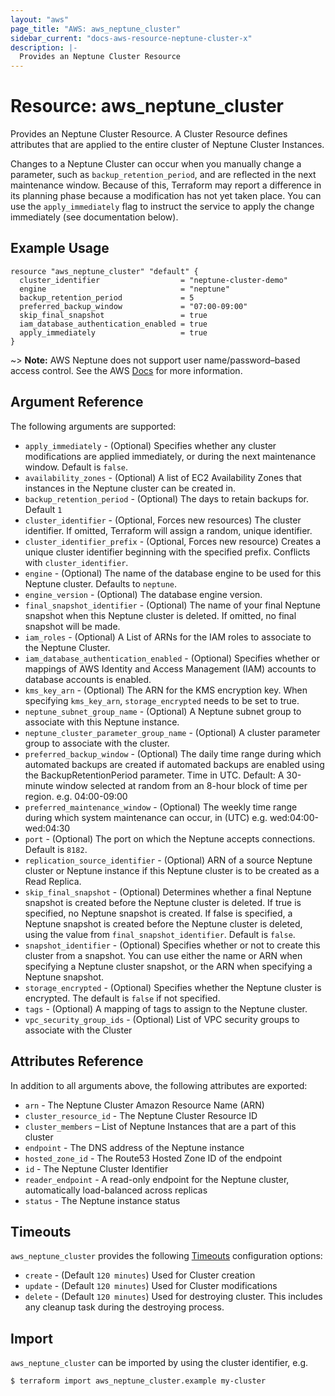 ```yaml
---
layout: "aws"
page_title: "AWS: aws_neptune_cluster"
sidebar_current: "docs-aws-resource-neptune-cluster-x"
description: |-
  Provides an Neptune Cluster Resource
---
```


# Resource: aws_neptune_cluster

Provides an Neptune Cluster Resource. A Cluster Resource defines attributes that are
applied to the entire cluster of Neptune Cluster Instances.

Changes to a Neptune Cluster can occur when you manually change a
parameter, such as `backup_retention_period`, and are reflected in the next maintenance
window. Because of this, Terraform may report a difference in its planning
phase because a modification has not yet taken place. You can use the
`apply_immediately` flag to instruct the service to apply the change immediately
(see documentation below).

## Example Usage

```hcl
resource "aws_neptune_cluster" "default" {
  cluster_identifier                  = "neptune-cluster-demo"
  engine                              = "neptune"
  backup_retention_period             = 5
  preferred_backup_window             = "07:00-09:00"
  skip_final_snapshot                 = true
  iam_database_authentication_enabled = true
  apply_immediately                   = true
}
```

~> **Note:** AWS Neptune does not support user name/password–based access control.
See the AWS [Docs](https://docs.aws.amazon.com/neptune/latest/userguide/limits.html) for more information.

## Argument Reference

The following arguments are supported:

* `apply_immediately` - (Optional) Specifies whether any cluster modifications are applied immediately, or during the next maintenance window. Default is `false`.
* `availability_zones` - (Optional) A list of EC2 Availability Zones that instances in the Neptune cluster can be created in.
* `backup_retention_period` - (Optional) The days to retain backups for. Default `1`
* `cluster_identifier` - (Optional, Forces new resources) The cluster identifier. If omitted, Terraform will assign a random, unique identifier.
* `cluster_identifier_prefix` - (Optional, Forces new resource) Creates a unique cluster identifier beginning with the specified prefix. Conflicts with `cluster_identifier`.
* `engine` - (Optional) The name of the database engine to be used for this Neptune cluster. Defaults to `neptune`.
* `engine_version` - (Optional) The database engine version.
* `final_snapshot_identifier` - (Optional) The name of your final Neptune snapshot when this Neptune cluster is deleted. If omitted, no final snapshot will be made.
* `iam_roles` - (Optional) A List of ARNs for the IAM roles to associate to the Neptune Cluster.
* `iam_database_authentication_enabled` - (Optional) Specifies whether or mappings of AWS Identity and Access Management (IAM) accounts to database accounts is enabled.
* `kms_key_arn` - (Optional) The ARN for the KMS encryption key. When specifying `kms_key_arn`, `storage_encrypted` needs to be set to true.
* `neptune_subnet_group_name` - (Optional) A Neptune subnet group to associate with this Neptune instance.
* `neptune_cluster_parameter_group_name` - (Optional) A cluster parameter group to associate with the cluster.
* `preferred_backup_window` - (Optional) The daily time range during which automated backups are created if automated backups are enabled using the BackupRetentionPeriod parameter. Time in UTC. Default: A 30-minute window selected at random from an 8-hour block of time per region. e.g. 04:00-09:00
* `preferred_maintenance_window` - (Optional) The weekly time range during which system maintenance can occur, in (UTC) e.g. wed:04:00-wed:04:30
* `port` - (Optional) The port on which the Neptune accepts connections. Default is `8182`.
* `replication_source_identifier` - (Optional) ARN of a source Neptune cluster or Neptune instance if this Neptune cluster is to be created as a Read Replica.
* `skip_final_snapshot` - (Optional) Determines whether a final Neptune snapshot is created before the Neptune cluster is deleted. If true is specified, no Neptune snapshot is created. If false is specified, a Neptune snapshot is created before the Neptune cluster is deleted, using the value from `final_snapshot_identifier`. Default is `false`.
* `snapshot_identifier` - (Optional) Specifies whether or not to create this cluster from a snapshot. You can use either the name or ARN when specifying a Neptune cluster snapshot, or the ARN when specifying a Neptune snapshot.
* `storage_encrypted` - (Optional) Specifies whether the Neptune cluster is encrypted. The default is `false` if not specified.
* `tags` - (Optional) A mapping of tags to assign to the Neptune cluster.
* `vpc_security_group_ids` - (Optional) List of VPC security groups to associate with the Cluster

## Attributes Reference

In addition to all arguments above, the following attributes are exported:

* `arn` - The Neptune Cluster Amazon Resource Name (ARN)
* `cluster_resource_id` - The Neptune Cluster Resource ID
* `cluster_members` – List of Neptune Instances that are a part of this cluster
* `endpoint` - The DNS address of the Neptune instance
* `hosted_zone_id` - The Route53 Hosted Zone ID of the endpoint
* `id` - The Neptune Cluster Identifier
* `reader_endpoint` - A read-only endpoint for the Neptune cluster, automatically load-balanced across replicas
* `status` - The Neptune instance status

## Timeouts

`aws_neptune_cluster` provides the following
[Timeouts](/docs/configuration/resources.html#timeouts) configuration options:

- `create` - (Default `120 minutes`) Used for Cluster creation
- `update` - (Default `120 minutes`) Used for Cluster modifications
- `delete` - (Default `120 minutes`) Used for destroying cluster. This includes any cleanup task during the destroying process.

## Import

`aws_neptune_cluster` can be imported by using the cluster identifier, e.g.

```
$ terraform import aws_neptune_cluster.example my-cluster
```
